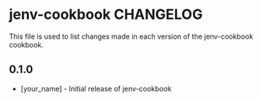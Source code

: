 # jenv-cookbook CHANGELOG

This file is used to list changes made in each version of the jenv-cookbook cookbook.

## 0.1.0
- [your_name] - Initial release of jenv-cookbook
